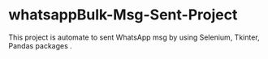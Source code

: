 # whatsappBulk-Msg-Sent-Project
This project is  automate to sent WhatsApp msg by using Selenium, Tkinter, Pandas packages . 
